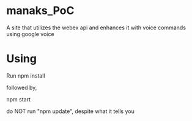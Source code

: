 # manaks_PoC
A site that utilizes the webex api and enhances it with voice commands using google voice


# Using

Run npm install

followed by,

npm start

do NOT run "npm update", despite what it tells you